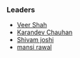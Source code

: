 ### Leaders
* [Veer Shah](mailto:veer.shah@owasp.org)
* [Karandev Chauhan](mailto:karandev.chauhan@owasp.org)
* [Shivam joshi](mailto:shivam.joshi@owasp.org)
* [mansi rawal](mailto:mansi.rawal@owasp.org)
